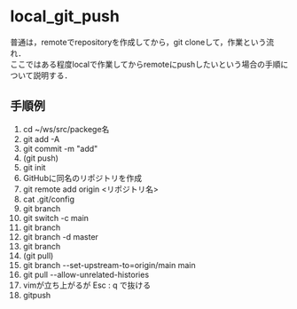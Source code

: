 # local_git_push
普通は，remoteでrepositoryを作成してから，git cloneして，作業という流れ．<br>
ここではある程度localで作業してからremoteにpushしたいという場合の手順について説明する．

## 手順例
1. cd ~/ws/src/packege名
2. git add -A
3. git commit -m "add"
4. (git push)
5. git init
6. GitHubに同名のリポジトリを作成
7. git remote add origin <リポジトリ名> 
8. cat .git/config
9. git branch
10. git switch -c main
11. git branch
12. git branch -d master
13. git branch
14. (git pull)
15. git branch --set-upstream-to=origin/main main
16. git pull --allow-unrelated-histories
17. vimが立ち上がるが Esc : q で抜ける
18. gitpush
